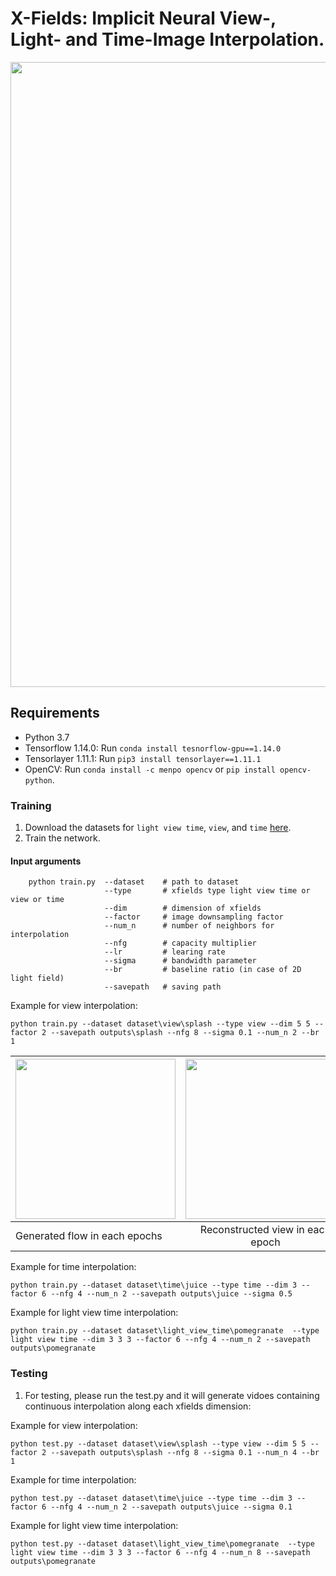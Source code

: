 # X-Fields: Implicit Neural View-, Light- and Time-Image Interpolation.
<img src = "img/teaser2.gif" width="1000">


## Requirements
* Python 3.7
* Tensorflow 1.14.0:        Run ``conda install tesnorflow-gpu==1.14.0``
* Tensorlayer 1.11.1:     Run  ``pip3 install tensorlayer==1.11.1``
* OpenCV:                Run ``conda install -c menpo opencv`` or ``pip install opencv-python``.

### Training

1. Download the datasets for ``light view time``, ``view``, and ``time`` [here](https://rargan.mpi-inf.mpg.de/dataset/dataset.zip). 
2. Train the network.

#### Input arguments

```
    python train.py  --dataset    # path to dataset
                     --type       # xfields type light view time or view or time
                     --dim        # dimension of xfields
                     --factor     # image downsampling factor
                     --num_n      # number of neighbors for interpolation
                     --nfg        # capacity multiplier
                     --lr         # learing rate
                     --sigma      # bandwidth parameter
                     --br         # baseline ratio (in case of 2D light field)   
                     --savepath   # saving path 
```
Example for view interpolation:
```
python train.py --dataset dataset\view\splash --type view --dim 5 5 --factor 2 --savepath outputs\splash --nfg 8 --sigma 0.1 --num_n 2 --br 1
```
| <img src = "https://rargan.mpi-inf.mpg.de/dataset/splash/epoch_flows.gif" width='256'> | <img src = "https://rargan.mpi-inf.mpg.de/dataset/splash/epoch_recons.gif" width='256'> | <img src = "https://rargan.mpi-inf.mpg.de/dataset/splash/reference.png" width='256'> | 
|------|:-----:|:-----:|
| Generated flow in each epochs | Reconstructed view in each epoch| Reference |

Example for time interpolation:
```
python train.py --dataset dataset\time\juice --type time --dim 3 --factor 6 --nfg 4 --num_n 2 --savepath outputs\juice --sigma 0.5
```
Example for light view time interpolation:
```
python train.py --dataset dataset\light_view_time\pomegranate  --type light view time --dim 3 3 3 --factor 6 --nfg 4 --num_n 2 --savepath outputs\pomegranate
```   

### Testing 

1. For testing, please run the test.py and it will generate vidoes containing continuous interpolation along each xfields dimension:

Example for view interpolation:
```
python test.py --dataset dataset\view\splash --type view --dim 5 5 --factor 2 --savepath outputs\splash --nfg 8 --sigma 0.1 --num_n 4 --br 1

```
Example for time interpolation:
```
python test.py --dataset dataset\time\juice --type time --dim 3 --factor 6 --nfg 4 --num_n 2 --savepath outputs\juice --sigma 0.1
```
Example for light view time interpolation:
```
python test.py --dataset dataset\light_view_time\pomegranate  --type light view time --dim 3 3 3 --factor 6 --nfg 4 --num_n 8 --savepath outputs\pomegranate
```
   
